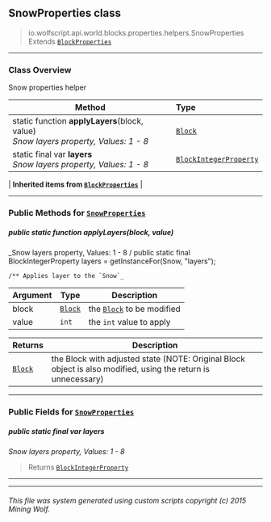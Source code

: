 ## SnowProperties __class__

>io.wolfscript.api.world.blocks.properties.helpers.SnowProperties
>Extends [`BlockProperties`](BlockProperties.md)

---

### Class Overview

Snow properties helper

Method | Type   
--- | :--- 
static function __applyLayers__(block, value) <br> _Snow layers property, Values: 1 - 8_ | [`Block`](../../Block.md)
static final var __layers__ <br> _Snow layers property, Values: 1 - 8_ | [`BlockIntegerProperty`](../BlockIntegerProperty.md)
 |
__Inherited items from [`BlockProperties`](BlockProperties.md)__ |





---


### Public Methods for [`SnowProperties`](SnowProperties.md)

##### <a id='applylayers'></a>public static function __applyLayers__(block, value)

_Snow layers property, Values: 1 - 8 /
    public static final BlockIntegerProperty layers = getInstanceFor(Snow, "layers");

    /** Applies layer to the `Snow`_

Argument | Type | Description  
--- | --- | --- 
block | [`Block`](../../Block.md) | the [`Block`](../../Block.md) to be modified
value | `int` | the `int` value to apply

Returns | Description
--- | --- 
[`Block`](../../Block.md) | the Block with adjusted state (NOTE: Original Block object is also modified, using the return is unnecessary)


---

### Public Fields for [`SnowProperties`](SnowProperties.md)

##### <a id='layers'></a>public static final var __layers__

_Snow layers property, Values: 1 - 8_

>Returns
>  [`BlockIntegerProperty`](../BlockIntegerProperty.md)

---


---


###### This file was system generated using custom scripts copyright (c) 2015 Mining Wolf.
	


